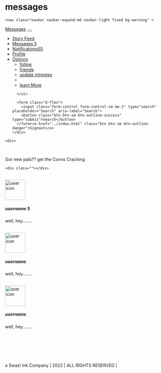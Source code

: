 # messages
<!DOCTYPE html>
<html>
<head>
	<title>Swazi Ink| Home</title>
	<link rel="stylesheet" type="text/css" href="../bootstrap/bootstrap.css">
	<link rel="stylesheet" type="text/css" href="../css.stylesheet.css">
</head>
<body>

	<nav class="navbar navbar-expand-md navbar-light fixed bg-warning" >
  <div class="container-fluid">
    <a class="navbar-brand active" href="#">Messages</a>
    <button class="navbar-toggler" type="button" data-bs-toggle="collapse" data-bs-target="#navbarCollapse" aria-controls="navbarCollapse" aria-expanded="false" aria-label="Toggle navigation">
      <span class="navbar-toggler-icon"></span>
    </button>
    <div class="collapse navbar-collapse" id="navbarCollapse">
      <ul class="navbar-nav me-auto mb-2 mb-md-0">
        <li class="nav-item">
          <a class="nav-link" aria-current="page" href="#">Story Feed</a>
        </li>
        <li class="nav-item">
          <a class="nav-link active" href="#">Messages <span class="badge">5</span></a>
        </li>
        <li class="nav-item">
          <a class="nav-link" href="#" tabindex="-1" aria-disabled="true">Notifications<span class="badge">55</span> </a>
        </li>
        <li class="nav-item">
          <a class="nav-link" href="">Profile</a>
        </li>
        <li class="dropdown">
              <a class="dropdown-toggle sm-hidden" data-toggle="dropdown" href=""> Options<span class="caret"></span></a>
             <ul class="dropdown-menu">
             <li><a href="#">follow</a></li>
             <li><a href="#">friends</a></li>
             <li><a href="#">update intrestes</a></li>
             <li class="divider"></li>
             <li><a href="#">learn More</a></li>
             </ul>
        </li>
        
      </ul>
     
      <form class="d-flex">
        <input class="form-control form-control-sm me-2" type="search" placeholder="Search" aria-label="Search">
        <button class="btn btn-sm btn-outline-success" type="submit">Search</button> 
      </form><a href="../index.html" class="btn btn-sm btn-outline-danger">Signout</a>
    </div>
  </div>
</nav>


<main class="flex-shrink-0">
  <div class="sticky-container">

    <div>

<br>
        <div class=" container">
          <p class="text-lead text-center">Gor new pals?? get the Convo Cracking</p>





    <div class=""></div>


<!-- message pad displaye pad template -->
  <div class="container"><br> <a style="text-decoration: none;" class="link-secondary" href="message-reply.html">
    <img class="float-start" width="66" height="66" class="img-rounded" src="../img/user.ico" alt="user icon">
    <div style="margin-left: 66 rem;" class="">
      <h5>username <span class=" text-danger badge">5</span></h5>
      <p>well, hey........</p>
    </div>
    <br></a>
  </div>
  <!-- message  display pad template -->
  <div class="container">
    <img class="float-start" width="66" height="66" class="img-rounded" src="../img/user.ico" alt="user icon">
    <div style="margin-left: 66 rem;" class="">
      <h5>username</h5>
      <p>well, hey........</p>
    </div>
    <br>
  </div>
  <!-- message pad displaye pad template -->
  <div class="container">
    <img class="float-start" width="66" height="66" class="img-rounded" src="../img/user.ico" alt="user icon">
    <div style="margin-left: 66 rem;" class="">
      <h5>username</h5>
      <p>well, hey........</p>
    </div>
    <br>
  </div>


  
</div></div>
  </div>
</main>




<br><br><br>





<footer class="footer text-center mt-auto py-3 bg-light">
  <div class="container">
    <span class="text-dark"> a Swazi Ink Company | 2022 | ALL RIGHTS RESERVED | </span>
  </div>
</footer>

<script src="../bootstrap/bootstrap.bundle.min.js"></script>
</body>
</html>
